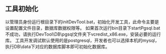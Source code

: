 
## 工具初始化

以管理员身份运行根目录下的initDevTool.bat，初始化开发工具，此命令主要是设置配置文件目录，数据库数据权限等。
如果首次运行bin目录下startPgsql.bat不成功，请执行DevTool\DB\pgsql文件夹下vcredist_x86.exe，安装必要的运行库。
工具开发调试默认使用的是postgresql，开发者也可以选择本机的mysql，执行DB\data下对应的数据库脚本即可初始化数据库。


